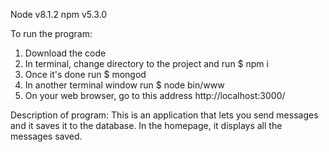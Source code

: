 Node v8.1.2
npm v5.3.0

To run the program:
1. Download the code
2. In terminal, change directory to the project and run
    $ npm i
3. Once it's done run
    $ mongod
4. In another terminal window run
    $ node bin/www
5. On your web browser, go to this address
    http://localhost:3000/

Description of program:
This is an application that lets you send messages and it saves it to the database. In the homepage, it displays all the messages saved.